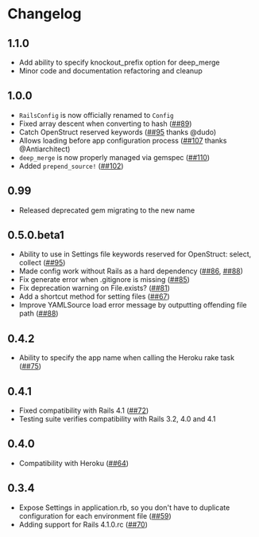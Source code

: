# Changelog

## 1.1.0

* Add ability to specify knockout_prefix option for deep_merge
* Minor code and documentation refactoring and cleanup

## 1.0.0

* `RailsConfig` is now officially renamed to `Config`
* Fixed array descent when converting to hash ([##89](https://github.com/railsconfig/config/pull/89))
* Catch OpenStruct reserved keywords ([##95](https://github.com/railsconfig/config/pull/95) thanks @dudo)
* Allows loading before app configuration process ([##107](https://github.com/railsconfig/config/pull/107) thanks @Antiarchitect)
* `deep_merge` is now properly managed via gemspec ([##110](https://github.com/railsconfig/config/pull/110))
* Added `prepend_source!` ([##102](https://github.com/railsconfig/config/pull/102))

## 0.99

* Released deprecated gem migrating to the new name

## 0.5.0.beta1

* Ability to use in Settings file keywords reserved for OpenStruct: select, collect ([##95](https://github.com/railsjedi/config/issues/95))
* Made config work without Rails as a hard dependency ([##86](https://github.com/railsjedi/config/issues/86), [##88](https://github.com/railsjedi/config/issues/88))
* Fix generate error when .gitignore is missing ([##85](https://github.com/railsjedi/config/issues/85))
* Fix deprecation warning on File.exists? ([##81](https://github.com/railsjedi/config/issues/81))
* Add a shortcut method for setting files ([##67](https://github.com/railsjedi/config/issues/67))
* Improve YAMLSource load error message by outputting offending file path ([##88](https://github.com/railsjedi/config/issues/88))

## 0.4.2

* Ability to specify the app name when calling the Heroku rake task ([##75](https://github.com/railsjedi/config/issues/75))

## 0.4.1

* Fixed compatibility with Rails 4.1 ([##72](https://github.com/railsjedi/config/issues/72))
* Testing suite verifies compatibility with Rails 3.2, 4.0 and 4.1

## 0.4.0

* Compatibility with Heroku ([##64](https://github.com/railsjedi/config/issues/64))

## 0.3.4

* Expose Settings in application.rb, so you don't have to duplicate configuration for each environment file ([##59](https://github.com/railsjedi/config/issues/59))
* Adding support for Rails 4.1.0.rc ([##70](https://github.com/railsjedi/config/issues/70))




